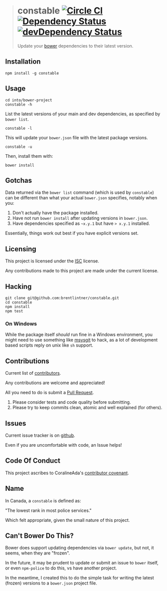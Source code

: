 > # constable [![Circle CI](https://circleci.com/gh/brentlintner/constable.svg?style=svg)](https://circleci.com/gh/brentlintner/constable) [![Dependency Status](https://david-dm.org/brentlintner/constable.svg)](https://david-dm.org/brentlintner/constable) [![devDependency Status](https://david-dm.org/brentlintner/constable/dev-status.svg)](https://david-dm.org/brentlintner/constable#info=devDependencies)
> Update your [bower](http://bower.io) dependencies to their latest version.

## Installation

    npm install -g constable

## Usage

    cd into/bower-project
    constable -h

List the latest versions of your main and dev dependencies, as specified by `bower list`.

    constable -l

This will update your `bower.json` file with the latest package versions.

    constable -u

Then, install them with:

    bower install

## Gotchas

Data returned via the `bower list` command (which is used by `constable`) can be
different than what your actual `bower.json` specifies, notably when you:

1. Don't actually have the package installed.
2. Have not run `bower install` after updating versions in `bower.json`.
3. Have dependencies specified as `~x.y.1` but have `> x.y.1` installed.

Essentially, things work out best if you have explicit versions set.

## Licensing

This project is licensed under the [ISC](http://en.wikipedia.org/wiki/ISC_license) license.

Any contributions made to this project are made under the current license.

## Hacking

    git clone git@github.com:brentlintner/constable.git
    cd constable
    npm install
    npm test

### On Windows

While the package itself *should* run fine in a Windows environment,
you might need to use something like [msysgit](https://msysgit.github.io) to hack, as a lot
of development based scripts reply on unix like `sh` support.

## Contributions

Current list of [contributors](https://github.com/brentlintner/synt/graphs/contributors).

Any contributions are welcome and appreciated!

All you need to do is submit a [Pull Request](https://github.com/brentlintner/synt/pulls).

1. Please consider tests and code quality before submitting.
2. Please try to keep commits clean, atomic and well explained (for others).

## Issues

Current issue tracker is on [github](https://github.com/brentlintner/synt/issues).

Even if you are uncomfortable with code, an Issue helps!

## Code Of Conduct

This project ascribes to CoralineAda's [contributor covenant](https://github.com/CoralineAda/contributor_covenant).

## Name

In Canada, a `constable` is defined as:

"The lowest rank in most police services."

Which felt appropriate, given the small nature of this project.

## Can't Bower Do This?

Bower does support updating dependencies via `bower update`,
but not, it seems, when they are "frozen".

In the future, it may be prudent to update or submit an issue to
`bower` itself, or even `npm-police` to do this, vs have another project.

In the meantime, I created this to do the simple task for writing
the latest (frozen) versions to a `bower.json` project file.
